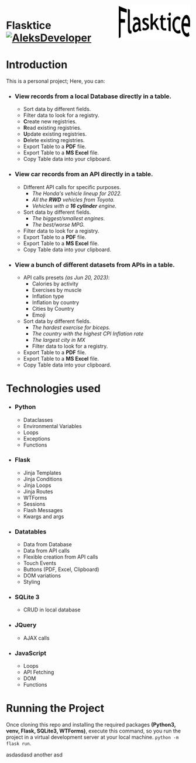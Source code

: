 <img src="icon.png" align="right" />

# Flasktice [![AleksDeveloper](https://cdn.jsdelivr.net/gh/sindresorhus/awesome@d7305f38d29fed78fa85652e3a63e154dd8e8829/media/badge.svg)](https://github.com/AleksDeveloper)

# Introduction
This is a personal project; Here, you can:
- ### View records from a local Database directly in a table.
  - Sort data by different fields.
  - Filter data to look for a registry.
  - **C**reate new registries.
  - **R**ead existing registries.
  - **U**pdate existing registries.
  - **D**elete existing registries.
  - Export Table to a **PDF** file.
  - Export Table to a **MS Excel** file.
  - Copy Table data into your clipboard.
- ### View car records from an API directly in a table.
  - Different API calls for specific purposes.
    - _The Honda's vehicle lineup for 2022._
    - _All the **RWD** vehicles from Toyota._
    - _Vehicles with a **16 cylinder** engine._ 
  - Sort data by different fields.
    - _The biggest/smallest engines._
    - _The best/worse MPG._
  - Filter data to look for a registry.
  - Export Table to a **PDF** file.
  - Export Table to a **MS Excel** file.
  - Copy Table data into your clipboard.
- ### View a bunch of different datasets from APIs in a table.
  - API calls presets _(as Jun 20, 2023)_:
    - Calories by activity
    - Exercises by muscle
    - Inflation type
    - Inflation by country
    - Cities by Country
    - Emoji
  - Sort data by different fields.
    - _The hardest exercise for biceps._
    - _The country with the highest CPI Inflation rate_
    - _The largest city in MX_
    - Filter data to look for a registry.
  - Export Table to a **PDF** file.
  - Export Table to a **MS Excel** file.
  - Copy Table data into your clipboard.

# Technologies used
- ### Python
  - Dataclasses
  - Environmental Variables
  - Loops
  - Exceptions
  - Functions
- ### Flask
  - Jinja Templates
  - Jinja Conditions
  - Jinja Loops
  - Jinja Routes
  - WTForms
  - Sessions
  - Flash Messages
  - Kwargs and args
- ### Datatables
  - Data from Database
  - Data from API calls
  - Flexible creation from API calls
  - Touch Events
  - Buttons (PDF, Excel, Clipboard)
  - DOM variations
  - Styling
- ### SQLite 3
  - CRUD in local database
- ### JQuery
  - AJAX calls
- ### JavaScript
  - Loops
  - API Fetching
  - DOM
  - Functions

# Running the Project
Once cloning this repo and installing the required packages **(Python3, venv, Flask, SQLite3, WTForms)**, execute this command, so you run the project in a virtual development server at your local machine.
`python -m flask run`.

asdasdasd another asd

